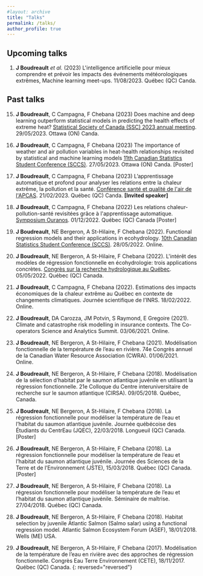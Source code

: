 ```yaml
---
#layout: archive
title: "Talks"
permalink: /talks/
author_profile: true
---
```


Upcoming talks
-------------------

1.  **J Boudreault** *et al.* (2023) L'intelligence artificielle pour mieux comprendre et prévoir les impacts des événements météorologiques extrêmes, Machine learning meet-ups. 11/08/2023. Québec (QC) Canda.


Past talks
-------------------

15. **J Boudreault**, C Campagna, F Chebana (2023) Does machine and deep learning outperform statistical models in predicting the health effects of extreme heat? [Statistical Society of Canada (SSC) 2023 annual meeting](https://ssc.ca/en/meetings/annual/2023-ssc-annual-meeting-ottawa). 29/05/2023. Ottawa (ON) Canda.

14. **J Boudreault**, C Campagna, F Chebana (2023) The importance of weather and air pollution variables in heat-health relationships revisited by statistical and machine learning models [11th Canadian Statistics Student Conference (SCCS)](https://ssc.ca/en/meetings/annual/2023-ssc-annual-meeting-ottawa/eleventh-annual-canadian-statistics-student-0). 27/05/2023. Ottawa (ON) Canda. [Poster]

13. **J Boudreault**, C Campagna, F Chebana (2023) L’apprentissage automatique et profond pour analyser les relations entre la chaleur extrême, la pollution et la santé. [Conférence santé et qualité de l'air de l'APCAS](https://www.apcas.qc.ca/conference/sante-et-qualite-de-lair-enjeu-de-societe-majeur-21-fevrier-2023/). 21/02/2023. Québec (QC) Canda. **[Invited speaker]**

12. **J Boudreault**, C Campagna, F Chebana (2022) Les relations chaleur-pollution-santé revisitées grâce à l'apprentissage automatique. [Symposium Ouranos](https://www.ouranos.ca/sites/default/files/2022-11/cc-symposium-2022-resumes-affiches_2.pdf). 01/12/2022. Québec (QC) Canada [Poster]


11. **J Boudreault**, NE Bergeron, A St-Hilaire, F Chebana (2022). Functional regression models and their applications in ecohydrology. [10th Canadian Statistics Student Conference (SCCS)](https://ssc.ca/en/meetings/annual/2022-annual-meeting/student-conference). 28/05/2022. Online.

10. **J Boudreault**, NE Bergeron, A St-Hilaire, F Chebana (2022). L'intérêt des modèles de régression fonctionnelle en écohydrologie: trois applications concrètes. [Congrès sur la recherche hydrologique au Québec](https://event.fourwaves.com/fr/rhq22/horaire?date=2022-05-05). 05/05/2022. Québec (QC) Canada.

9. **J Boudreault**, C Campagna, F Chebana (2022). Estimations des impacts économiques de la chaleur extrême au Québec en contexte de changements climatiques. Journée scientifique de l’INRS. 18/02/2022. Online.

8. **J Boudreault**, DA Carozza, JM Potvin, S Raymond, E Gregoire (2021). Climate and catastrophe risk modelling in insurance contexts. The Co-operators Science and Analytics Summit. 03/06/2021. Online.

7. **J Boudreault**, NE Bergeron, A St-Hilaire, F Chebana (2021). Modélisation fonctionnelle de la température de l’eau en rivière. 74e Congrès annuel de la Canadian Water Resource Association (CWRA). 01/06/2021. Online.

6. **J Boudreault**, NE Bergeron, A St-Hilaire, F Chebana (2018). Modélisation de la sélection d’habitat par le saumon atlantique juvénile en utilisant la régression fonctionnelle. 21e Colloque du Centre interuniversitaire de recherche sur le saumon atlantique (CIRSA). 09/05/2018. Québec, Canada.

5. **J Boudreault**, NE Bergeron, A St-Hilaire, F Chebana (2018). La régression fonctionnelle pour modéliser la température de l’eau et l’habitat du saumon atlantique juvénile. Journée québécoise des Étudiants du CentrEau (JQEC), 22/03/2018. Longueuil (QC) Canada. [Poster]

4. **J Boudreault**, NE Bergeron, A St-Hilaire, F Chebana (2018). La régression fonctionnelle pour modéliser la température de l’eau et l’habitat du saumon atlantique juvénile. Journée des Sciences de la Terre et de l’Environnement (JSTE), 15/03/2018. Québec (QC) Canada. [Poster]

3. **J Boudreault**, NE Bergeron, A St-Hilaire, F Chebana (2018). La régression fonctionnelle pour modéliser la température de l’eau et l’habitat du saumon atlantique juvénile. Séminaire de maîtrise. 27/04/2018. Québec (QC) Canada.

2. **J Boudreault**, NE Bergeron, A St-Hilaire, F Chebana (2018). Habitat selection by juvenile Atlantic Salmon (Salmo salar) using a functional regression model. Atlantic Salmon Ecosystem Forum (ASEF), 18/01/2018. Wells (ME) USA.

1. **J Boudreault**, NE Bergeron, A St-Hilaire, F Chebana (2017). Modélisation de la température de l’eau en rivière avec des approches de régression fonctionnelle. Congrès Eau Terre Environnement (CETE), 18/11/2017. Québec (QC) Canada.
{: reversed="reversed"}